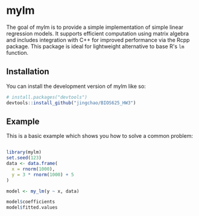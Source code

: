 
# mylm

<!-- badges: start -->
<!-- badges: end -->

The goal of mylm is to provide a simple implementation of simple linear regression models.
    It supports efficient computation using matrix algebra and includes integration 
    with C++ for improved performance via the Rcpp package.
    This package is ideal for lightweight alternative to base R's `lm` function.

## Installation

You can install the development version of mylm like so:

``` r
# install.packages("devtools")
devtools::install_github("jingchao/BIOS625_HW3")
```

## Example

This is a basic example which shows you how to solve a common problem:

``` r

library(mylm)
set.seed(123)
data <- data.frame(
  x = rnorm(1000),
  y = 3 * rnorm(1000) + 5
)

model <- my_lm(y ~ x, data)

model$coefficients
model$fitted.values

```

